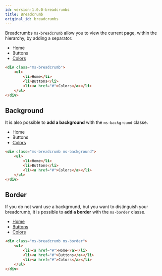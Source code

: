 ```yaml
---
id: version-1.0.0-breadcrumbs
title: Breadcrumb
original_id: breadcrumbs
---
```


Breadcrumbs `ms-breadcrumb` allow you to view the current page, within the hierarchy, by adding a separator.

<div class="ms-breadcrumb">
    <ul>
        <li>Home</li>
        <li>Buttons</li>
        <li><a href="#">Colors</a></li>
    </ul>
</div>

```html
<div class="ms-breadcrumb">
    <ul>
        <li>Home</li>
        <li>Buttons</li>
        <li><a href="#">Colors</a></li>
    </ul>
</div>
```

## Background

It is also possible to **add a background** with the `ms-background` classe.

<div class="ms-breadcrumb ms-background">
    <ul>
        <li>Home</li>
        <li>Buttons</li>
        <li><a href="#">Colors</a></li>
    </ul>
</div>

```html
<div class="ms-breadcrumb ms-background">
    <ul>
        <li>Home</li>
        <li>Buttons</li>
        <li><a href="#">Colors</a></li>
    </ul>
</div>
```

## Border

If you do not want use a background, but you want to distinguish your breadcrumb, 
it is possible to **add a border** with the `ms-border` classe.

<div class="ms-breadcrumb ms-border">
    <ul>
        <li><a href="#">Home</a></li>
        <li><a href="#">Buttons</a></li>
        <li><a href="#">Colors</a></li>
    </ul>
</div>

```html
<div class="ms-breadcrumb ms-border">
    <ul>
        <li><a href="#">Home</a></li>
        <li><a href="#">Buttons</a></li>
        <li><a href="#">Colors</a></li>
    </ul>
</div>
```